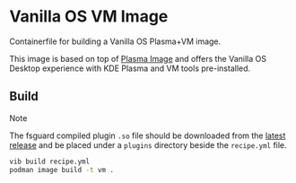 # Vanilla OS VM Image

Containerfile for building a Vanilla OS Plasma+VM image.

This image is based on top of [Plasma Image](https://github.com/Vanilla-Kattleya/plasma-image/pkgs/container/plasma) and offers the Vanilla OS Desktop experience with KDE Plasma and VM tools pre-installed.

## Build

> [!NOTE]
> The fsguard compiled plugin `.so` file should be downloaded from the [latest release](https://github.com/Vanilla-OS/vib-fsguard/releases/latest) and be placed under a `plugins` directory beside the `recipe.yml` file.

```bash
vib build recipe.yml
podman image build -t vm .
```
